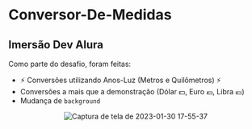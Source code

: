 # Conversor-De-Medidas
## Imersão Dev Alura

Como parte do desafio, foram feitas:
- :zap: Conversões utilizando Anos-Luz (Metros e Quilômetros) :zap:
- Conversões a mais que a demonstração (Dólar :dollar:, Euro :euro:, Libra :pound:)
- Mudança de `background`

<div align="center">

![Captura de tela de 2023-01-30 17-55-37](https://user-images.githubusercontent.com/54086293/215593232-ff671115-5055-4be7-a021-f44479278a9a.jpg)

</div>
